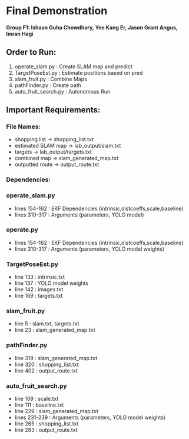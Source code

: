 # Final Demonstration
#### Group F1: Ishaan Guha Chowdhary, Yee Kang Er, Jason Grant Angus, Imran Hagi
## Order to Run:
1. operate_slam.py : Create SLAM map and predict
2. TargetPoseEst.py : Estimate positions based on pred
3. slam_fruit.py : Combine Maps
4. pathFinder.py : Create path
5. auto_fruit_search.py : Autonomous Run

## Important Requirements:

### <b>File Names:</b>
- shopping list -> shopping_list.txt
- estimated SLAM map -> lab_output/slam.txt
- targets -> lab_output/targets.txt
- combined map -> slam_generated_map.txt
- outputted route -> output_route.txt

### <b>Dependencies:</b>

### operate_slam.py
- lines 154-162 : EKF Dependencies (intrinsic,distcoeffs,scale,baseline)
- lines 310-317 : Arguments (parameters, YOLO model)

### operate.py
- lines 154-162 : EKF Dependencies (intrinsic,distcoeffs,scale,baseline)
- lines 310-317 : Arguments (parameters, YOLO model weights)

### TargetPoseEst.py
- line 133 : intrinsic.txt
- line 137 : YOLO model weights
- line 142 : images.txt
- line 169 : targets.txt

### slam_fruit.py
- line 5 : slam.txt, targets.txt
- line 23 : slam_generated_map.txt

### pathFinder.py
- line 319 : slam_generated_map.txt
- line 320 : shopping_list.txt
- line 402 : output_route.txt

### auto_fruit_search.py
- line 109 : scale.txt
- line 111 : baseline.txt
- line 229 : slam_generated_map.txt
- lines 231-239 : Arguments (parameters, YOLO model weights)
- line 265 : shopping_list.txt
- line 283 : output_route.txt